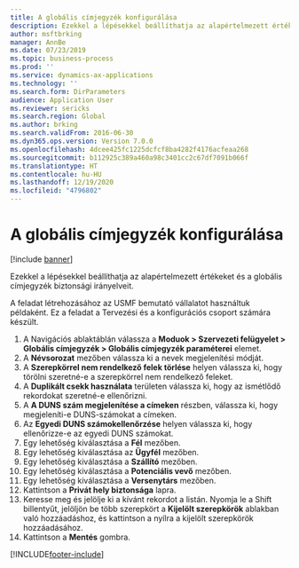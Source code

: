 ```yaml
---
title: A globális címjegyzék konfigurálása
description: Ezekkel a lépésekkel beállíthatja az alapértelmezett értékeket és a globális címjegyzék biztonsági irányelveit.
author: msftbrking
manager: AnnBe
ms.date: 07/23/2019
ms.topic: business-process
ms.prod: ''
ms.service: dynamics-ax-applications
ms.technology: ''
ms.search.form: DirParameters
audience: Application User
ms.reviewer: sericks
ms.search.region: Global
ms.author: brking
ms.search.validFrom: 2016-06-30
ms.dyn365.ops.version: Version 7.0.0
ms.openlocfilehash: 4dcee425fc1225dcfcf8ba4282f4176acfeaa268
ms.sourcegitcommit: b112925c389a460a98c3401cc2c67df7091b066f
ms.translationtype: HT
ms.contentlocale: hu-HU
ms.lasthandoff: 12/19/2020
ms.locfileid: "4796802"
---
```

# <a name="configure-the-global-address-book"></a>A globális címjegyzék konfigurálása

[!include [banner](../../includes/banner.md)]

Ezekkel a lépésekkel beállíthatja az alapértelmezett értékeket és a globális címjegyzék biztonsági irányelveit. 

A feladat létrehozásához az USMF bemutató vállalatot használtuk példaként. Ez a feladat a Tervezési és a konfigurációs csoport számára készült.

1. A Navigációs ablaktáblán válassza a **Moduok > Szervezeti felügyelet > Globális címjegyzék > Globális címjegyzék paraméterei** elemet.
2. A **Névsorozat** mezőben válassza ki a nevek megjelenítési módját.
3. A **Szerepkörrel nem rendelkező felek törlése** helyen válassza ki, hogy törölni szeretné-e a szerepkörrel nem rendelkező feleket.
4. A **Duplikált csekk használata** területen válassza ki, hogy az ismétlődő rekordokat szeretné-e ellenőrizni.
5. A **A DUNS szám megjelenítése a címeken** részben, válassza ki, hogy megjeleníti-e DUNS-számokat a címeken.
6. Az **Egyedi DUNS számokellenőrzése** helyen válassza ki, hogy ellenőrizze-e az egyedi DUNS számokat.
7. Egy lehetőség kiválasztása a **Fél** mezőben.
8. Egy lehetőség kiválasztása az **Ügyfél** mezőben.
9. Egy lehetőség kiválasztása a **Szállító** mezőben.
10. Egy lehetőség kiválasztása a **Potenciális vevő** mezőben.
11. Egy lehetőség kiválasztása a **Versenytárs** mezőben.
12. Kattintson a **Privát hely biztonsága** lapra.
13. Keresse meg és jelölje ki a kívánt rekordot a listán. Nyomja le a Shift billentyűt, jelöljön be több szerepkört a **Kijelölt szerepkörök** ablakban való hozzáadáshoz, és kattintson a nyílra a kijelölt szerepkörök hozzáadásához.  
14. Kattintson a **Mentés** gombra.



[!INCLUDE[footer-include](../../../../includes/footer-banner.md)]